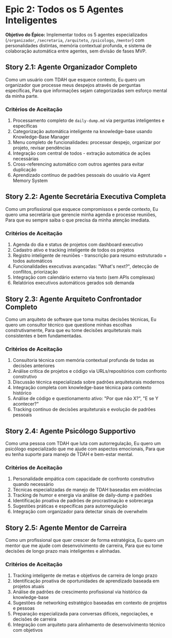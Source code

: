 # Epic 2: Todos os 5 Agentes Inteligentes

**Objetivo do Épico:** Implementar todos os 5 agentes especializados (`/organizador`, `/secretaria`, `/arquiteto`, `/psicologo`, `/mentor`) com personalidades distintas, memória contextual profunda, e sistema de colaboração automática entre agentes, sem divisão de fases MVP.

## Story 2.1: Agente Organizador Completo

Como um usuário com TDAH que esquece contexto,
Eu quero um organizador que processe meus despejos através de perguntas específicas,
Para que informações sejam categorizadas sem esforço mental da minha parte.

### Critérios de Aceitação

1. Processamento completo de `daily-dump.md` via perguntas inteligentes e específicas
2. Categorização automática inteligente na knowledge-base usando Knowledge-Base Manager
3. Menu completo de funcionalidades: processar despejo, organizar por projeto, revisar pendências
4. Integração com central de todos - extração automática de ações necessárias
5. Cross-referencing automático com outros agentes para evitar duplicação
6. Aprendizado contínuo de padrões pessoais do usuário via Agent Memory System

## Story 2.2: Agente Secretária Executiva Completa

Como um profissional que esquece compromissos e perde contexto,
Eu quero uma secretária que gerencie minha agenda e processe reuniões,
Para que eu sempre saiba o que precisa da minha atenção imediata.

### Critérios de Aceitação

1. Agenda do dia e status de projetos com dashboard executivo
2. Cadastro ativo e tracking inteligente de todos os projetos
3. Registro inteligente de reuniões - transcrição para resumo estruturado + todos automáticos
4. Funcionalidades executivas avançadas: "What's next?", detecção de conflitos, priorização
5. Integração com calendário externo via texto (sem APIs complexas)
6. Relatórios executivos automáticos gerados sob demanda

## Story 2.3: Agente Arquiteto Confrontador Completo

Como um arquiteto de software que toma muitas decisões técnicas,
Eu quero um consultor técnico que questione minhas escolhas construtivamente,
Para que eu tome decisões arquiteturais mais consistentes e bem fundamentadas.

### Critérios de Aceitação

1. Consultoria técnica com memória contextual profunda de todas as decisões anteriores
2. Análise crítica de projetos e código via URLs/repositórios com confronto construtivo
3. Discussão técnica especializada sobre padrões arquiteturais modernos
4. Integração completa com knowledge-base técnica para contexto histórico
5. Análise de código e questionamento ativo: "Por que não X?", "E se Y acontecer?"
6. Tracking contínuo de decisões arquiteturais e evolução de padrões pessoais

## Story 2.4: Agente Psicólogo Supportivo

Como uma pessoa com TDAH que luta com autorregulação,
Eu quero um psicólogo especializado que me ajude com aspectos emocionais,
Para que eu tenha suporte para manejo de TDAH e bem-estar mental.

### Critérios de Aceitação

1. Personalidade empática com capacidade de confronto construtivo quando necessário
2. Técnicas especializadas de manejo de TDAH baseadas em evidências
3. Tracking de humor e energia via análise de daily-dump e padrões
4. Identificação proativa de padrões de procrastinação e sobrecarga
5. Sugestões práticas e específicas para autorregulação
6. Integração com organizador para detectar sinais de overwhelm

## Story 2.5: Agente Mentor de Carreira

Como um profissional que quer crescer de forma estratégica,
Eu quero um mentor que me ajude com desenvolvimento de carreira,
Para que eu tome decisões de longo prazo mais inteligentes e alinhadas.

### Critérios de Aceitação

1. Tracking inteligente de metas e objetivos de carreira de longo prazo
2. Identificação proativa de oportunidades de aprendizado baseada em projetos atuais
3. Análise de padrões de crescimento profissional via histórico da knowledge-base
4. Sugestões de networking estratégico baseadas em contexto de projetos e pessoas
5. Preparação especializada para conversas difíceis, negociações, e decisões de carreira
6. Integração com arquiteto para alinhamento de desenvolvimento técnico com objetivos